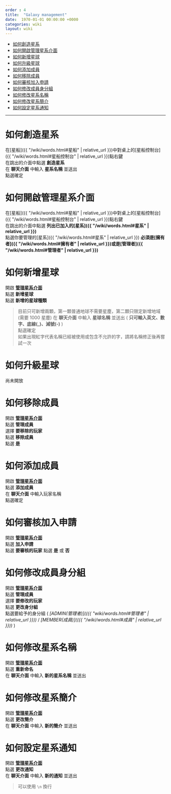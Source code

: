 ```yaml
---
order : 4
title:  "Galaxy management"
date:  1970-01-01 00:00:00 +0000
categories: wiki
layout: wiki
---
```


- [如何創造星系](#如何建立星系)
- [如何開啟管理星系介面](#如何開啟管理星系介面)
- [如何新增星球](#如何創造星球)
- [如何升級星球](#如何升級星球)
- [如何添加成員](#如何添加成員)
- [如何移除成員](#如何移除成員)
- [如何審核加入申請](#如何修改成員權限)
- [如何修改成員身分組](#如何修改成員身分組)
- [如何修改星系名稱](#如何修改星系名稱)
- [如何修改星系簡介](#如何修改星系簡介)
- [如何設定星系通知](#如何設定星系通知)

---

# 如何創造星系

在[星船]({{ "/wiki/words.html#星船" | relative_url }})中對桌上的[星船控制台]({{ "/wiki/words.html#星船控制台" | relative_url }})點右鍵  
在跳出的介面中點選 **創造星系**  
在 **聊天介面** 中輸入 **星系名稱** 並送出  
點選確定  

# 如何開啟管理星系介面

在[星船]({{ "/wiki/words.html#星船" | relative_url }})中對桌上的[星船控制台]({{ "/wiki/words.html#星船控制台" | relative_url }})點右鍵  
在跳出的介面中點選 **列出已加入的[星系]({{ "/wiki/words.html#星系" | relative_url }})**  
點選你要管理的[星系]({{ "/wiki/words.html#星系" | relative_url }}) **必須是[擁有者]({{ "/wiki/words.html#擁有者" | relative_url }})或是[管理者]({{ "/wiki/words.html#管理者" | relative_url }})** 

# 如何新增星球

開啟 **[管理星系介面](#如何開啟管理星系介面)**  
點選 **新增星球**  
點選 **新增的星球種類**  
> 目前只可新增兩顆，第一顆普通地球不需要星塵，第二顆只限定新增地域(需要 1000 星塵)
在 **聊天介面** 中輸入 **星球名稱** 並送出 ( **只可輸入英文、數字、底線(_)、減號(-)** )  
點選確定  
> 如果出現紅字代表名稱已經被使用或包含不允許的字，請將名稱修正後再嘗試一次  

# 如何升級星球

尚未開放

# 如何移除成員

開啟 **[管理星系介面](#如何開啟管理星系介面)**  
點選 **管理成員**  
選擇 **要移除的玩家**  
點選 **移除成員**  
點選 **是**  

# 如何添加成員

開啟 **[管理星系介面](#如何開啟管理星系介面)**  
點選 **添加成員**  
在 **聊天介面** 中輸入玩家名稱  
點選確定  

# 如何審核加入申請

開啟 **[管理星系介面](#如何開啟管理星系介面)**  
點選 **加入申請**  
點選 **要審核的玩家**
點選 **是** 或 **否**

# 如何修改成員身分組

開啟 **[管理星系介面](#如何開啟管理星系介面)**  
點選 **管理成員**  
選擇 **要修改的玩家**  
點選 **更改身分組**  
點選要給予的身分組 ( *[ADMIN(管理者)](({{ "wiki/words.html#管理者" | relative_url }}))* / *[MEMBER(成員)](({{ "/wiki/words.html#成員" | relative_url }}))* )

# 如何修改星系名稱

開啟 **[管理星系介面](#如何開啟管理星系介面)**  
點選 **重新命名**  
在 **聊天介面** 中輸入 **新的星系名稱** 並送出  

# 如何修改星系簡介

開啟 **[管理星系介面](#如何開啟管理星系介面)**  
點選 **更改簡介**  
在 **聊天介面** 中輸入 **新的簡介** 並送出  

# 如何設定星系通知

開啟 **[管理星系介面](#如何開啟管理星系介面)**  
點選 **更改通知**  
在 **聊天介面** 中輸入 **新的通知** 並送出  
> 可以使用  `\n` 換行

